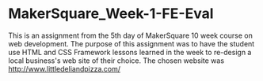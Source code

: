 MakerSquare_Week-1-FE-Eval
==========================

This is an assignment from the 5th day of MakerSquare 10 week course on web
development. The purpose of this assignment was to have the student use HTML
and CSS Framework lessons learned in the week to re-design a local business's
web site of their choice.  The chosen website was 
http://www.littledeliandpizza.com/